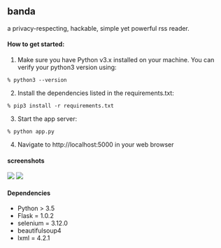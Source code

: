 ## banda

a privacy-respecting, hackable, simple yet powerful rss reader.

#### How to get started:

1) Make sure you have Python v3.x installed on your machine. You can verify your python3 version using:
```
% python3 --version
```

2) Install the dependencies listed in the requirements.txt:

```
% pip3 install -r requirements.txt
```

3) Start the app server:

```
% python app.py
```

4) Navigate to http://localhost:5000 in your web browser

#### screenshots

![](static/img/1.png)
![](static/img/2.png)

#### Dependencies

- Python > 3.5
- Flask = 1.0.2
- selenium = 3.12.0
- beautifulsoup4
- lxml = 4.2.1


